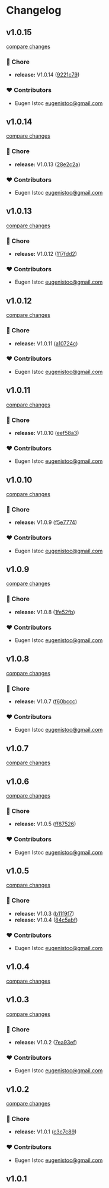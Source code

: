 # Changelog


## v1.0.15

[compare changes](https://github.com/genu/nuxt-concierge/compare/v1.0.14...v1.0.15)

### 🏡 Chore

- **release:** V1.0.14 ([9221c79](https://github.com/genu/nuxt-concierge/commit/9221c79))

### ❤️ Contributors

- Eugen Istoc <eugenistoc@gmail.com>

## v1.0.14

[compare changes](https://github.com/genu/nuxt-concierge/compare/v1.0.13...v1.0.14)

### 🏡 Chore

- **release:** V1.0.13 ([28e2c2a](https://github.com/genu/nuxt-concierge/commit/28e2c2a))

### ❤️ Contributors

- Eugen Istoc <eugenistoc@gmail.com>

## v1.0.13

[compare changes](https://github.com/genu/nuxt-concierge/compare/v1.0.12...v1.0.13)

### 🏡 Chore

- **release:** V1.0.12 ([117fdd2](https://github.com/genu/nuxt-concierge/commit/117fdd2))

### ❤️ Contributors

- Eugen Istoc <eugenistoc@gmail.com>

## v1.0.12

[compare changes](https://github.com/genu/nuxt-concierge/compare/v1.0.11...v1.0.12)

### 🏡 Chore

- **release:** V1.0.11 ([a10724c](https://github.com/genu/nuxt-concierge/commit/a10724c))

### ❤️ Contributors

- Eugen Istoc <eugenistoc@gmail.com>

## v1.0.11

[compare changes](https://github.com/genu/nuxt-concierge/compare/v1.0.10...v1.0.11)

### 🏡 Chore

- **release:** V1.0.10 ([eef58a3](https://github.com/genu/nuxt-concierge/commit/eef58a3))

### ❤️ Contributors

- Eugen Istoc <eugenistoc@gmail.com>

## v1.0.10

[compare changes](https://github.com/genu/nuxt-concierge/compare/v1.0.9...v1.0.10)

### 🏡 Chore

- **release:** V1.0.9 ([f5e7774](https://github.com/genu/nuxt-concierge/commit/f5e7774))

### ❤️ Contributors

- Eugen Istoc <eugenistoc@gmail.com>

## v1.0.9

[compare changes](https://github.com/genu/nuxt-concierge/compare/v1.0.8...v1.0.9)

### 🏡 Chore

- **release:** V1.0.8 ([1fe52fb](https://github.com/genu/nuxt-concierge/commit/1fe52fb))

### ❤️ Contributors

- Eugen Istoc <eugenistoc@gmail.com>

## v1.0.8

[compare changes](https://github.com/genu/nuxt-concierge/compare/v1.0.7...v1.0.8)

### 🏡 Chore

- **release:** V1.0.7 ([f60bccc](https://github.com/genu/nuxt-concierge/commit/f60bccc))

### ❤️ Contributors

- Eugen Istoc <eugenistoc@gmail.com>

## v1.0.7

[compare changes](https://github.com/genu/nuxt-concierge/compare/v1.0.6...v1.0.7)

## v1.0.6

[compare changes](https://github.com/genu/nuxt-concierge/compare/v1.0.5...v1.0.6)

### 🏡 Chore

- **release:** V1.0.5 ([ff87526](https://github.com/genu/nuxt-concierge/commit/ff87526))

### ❤️ Contributors

- Eugen Istoc <eugenistoc@gmail.com>

## v1.0.5

[compare changes](https://github.com/genu/nuxt-concierge/compare/v1.0.3...v1.0.5)

### 🏡 Chore

- **release:** V1.0.3 ([b11f9f7](https://github.com/genu/nuxt-concierge/commit/b11f9f7))
- **release:** V1.0.4 ([84c5abf](https://github.com/genu/nuxt-concierge/commit/84c5abf))

### ❤️ Contributors

- Eugen Istoc <eugenistoc@gmail.com>

## v1.0.4

[compare changes](https://github.com/genu/nuxt-concierge/compare/v1.0.3...v1.0.4)

## v1.0.3

[compare changes](https://github.com/genu/nuxt-concierge/compare/v1.0.2...v1.0.3)

### 🏡 Chore

- **release:** V1.0.2 ([7ea93ef](https://github.com/genu/nuxt-concierge/commit/7ea93ef))

### ❤️ Contributors

- Eugen Istoc <eugenistoc@gmail.com>

## v1.0.2

[compare changes](https://github.com/genu/nuxt-concierge/compare/v1.0.1...v1.0.2)

### 🏡 Chore

- **release:** V1.0.1 ([c3c7c89](https://github.com/genu/nuxt-concierge/commit/c3c7c89))

### ❤️ Contributors

- Eugen Istoc <eugenistoc@gmail.com>

## v1.0.1

